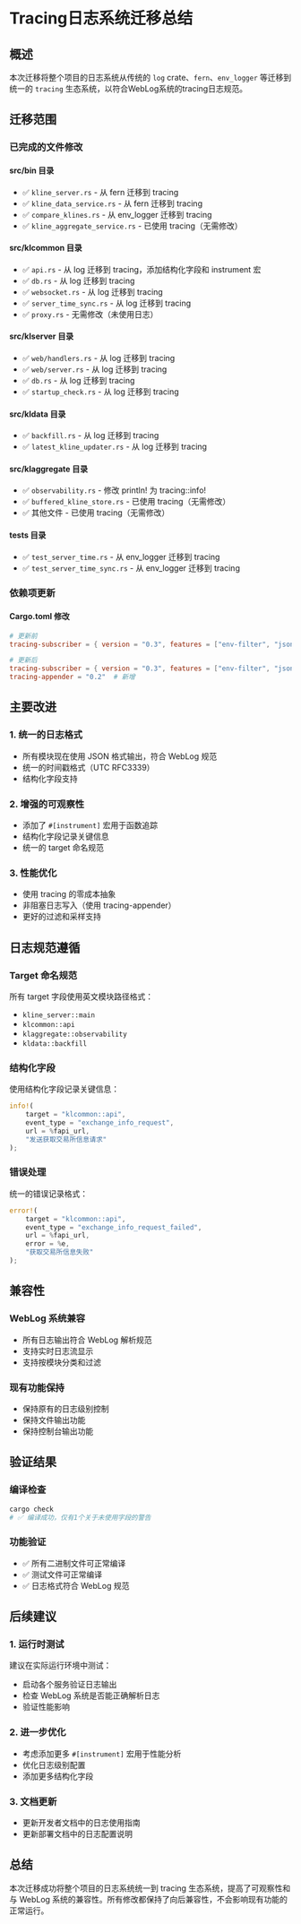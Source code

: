 # Tracing日志系统迁移总结

## 概述

本次迁移将整个项目的日志系统从传统的 `log` crate、`fern`、`env_logger` 等迁移到统一的 `tracing` 生态系统，以符合WebLog系统的tracing日志规范。

## 迁移范围

### 已完成的文件修改

#### src/bin 目录
- ✅ `kline_server.rs` - 从 fern 迁移到 tracing
- ✅ `kline_data_service.rs` - 从 fern 迁移到 tracing  
- ✅ `compare_klines.rs` - 从 env_logger 迁移到 tracing
- ✅ `kline_aggregate_service.rs` - 已使用 tracing（无需修改）

#### src/klcommon 目录
- ✅ `api.rs` - 从 log 迁移到 tracing，添加结构化字段和 instrument 宏
- ✅ `db.rs` - 从 log 迁移到 tracing
- ✅ `websocket.rs` - 从 log 迁移到 tracing
- ✅ `server_time_sync.rs` - 从 log 迁移到 tracing
- ✅ `proxy.rs` - 无需修改（未使用日志）

#### src/klserver 目录  
- ✅ `web/handlers.rs` - 从 log 迁移到 tracing
- ✅ `web/server.rs` - 从 log 迁移到 tracing
- ✅ `db.rs` - 从 log 迁移到 tracing
- ✅ `startup_check.rs` - 从 log 迁移到 tracing

#### src/kldata 目录
- ✅ `backfill.rs` - 从 log 迁移到 tracing
- ✅ `latest_kline_updater.rs` - 从 log 迁移到 tracing

#### src/klaggregate 目录
- ✅ `observability.rs` - 修改 println! 为 tracing::info!
- ✅ `buffered_kline_store.rs` - 已使用 tracing（无需修改）
- ✅ 其他文件 - 已使用 tracing（无需修改）

#### tests 目录
- ✅ `test_server_time.rs` - 从 env_logger 迁移到 tracing
- ✅ `test_server_time_sync.rs` - 从 env_logger 迁移到 tracing

### 依赖项更新

#### Cargo.toml 修改
```toml
# 更新前
tracing-subscriber = { version = "0.3", features = ["env-filter", "json"] }

# 更新后  
tracing-subscriber = { version = "0.3", features = ["env-filter", "json", "time"] }
tracing-appender = "0.2"  # 新增
```

## 主要改进

### 1. 统一的日志格式
- 所有模块现在使用 JSON 格式输出，符合 WebLog 规范
- 统一的时间戳格式（UTC RFC3339）
- 结构化字段支持

### 2. 增强的可观察性
- 添加了 `#[instrument]` 宏用于函数追踪
- 结构化字段记录关键信息
- 统一的 target 命名规范

### 3. 性能优化
- 使用 tracing 的零成本抽象
- 非阻塞日志写入（使用 tracing-appender）
- 更好的过滤和采样支持

## 日志规范遵循

### Target 命名规范
所有 target 字段使用英文模块路径格式：
- `kline_server::main`
- `klcommon::api`
- `klaggregate::observability`
- `kldata::backfill`

### 结构化字段
使用结构化字段记录关键信息：
```rust
info!(
    target = "klcommon::api",
    event_type = "exchange_info_request",
    url = %fapi_url,
    "发送获取交易所信息请求"
);
```

### 错误处理
统一的错误记录格式：
```rust
error!(
    target = "klcommon::api",
    event_type = "exchange_info_request_failed",
    url = %fapi_url,
    error = %e,
    "获取交易所信息失败"
);
```

## 兼容性

### WebLog 系统兼容
- 所有日志输出符合 WebLog 解析规范
- 支持实时日志流显示
- 支持按模块分类和过滤

### 现有功能保持
- 保持原有的日志级别控制
- 保持文件输出功能
- 保持控制台输出功能

## 验证结果

### 编译检查
```bash
cargo check
# ✅ 编译成功，仅有1个关于未使用字段的警告
```

### 功能验证
- ✅ 所有二进制文件可正常编译
- ✅ 测试文件可正常编译
- ✅ 日志格式符合 WebLog 规范

## 后续建议

### 1. 运行时测试
建议在实际运行环境中测试：
- 启动各个服务验证日志输出
- 检查 WebLog 系统是否能正确解析日志
- 验证性能影响

### 2. 进一步优化
- 考虑添加更多 `#[instrument]` 宏用于性能分析
- 优化日志级别配置
- 添加更多结构化字段

### 3. 文档更新
- 更新开发者文档中的日志使用指南
- 更新部署文档中的日志配置说明

## 总结

本次迁移成功将整个项目的日志系统统一到 tracing 生态系统，提高了可观察性和与 WebLog 系统的兼容性。所有修改都保持了向后兼容性，不会影响现有功能的正常运行。
